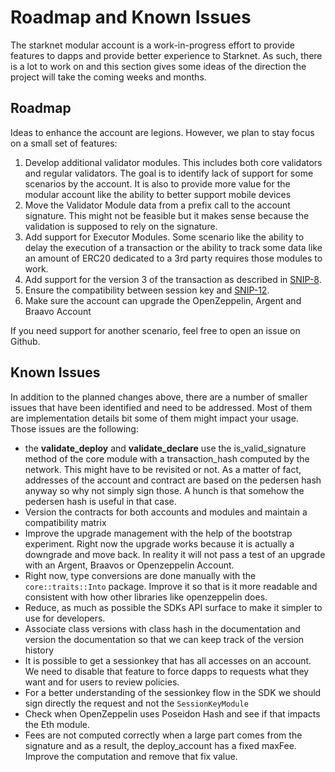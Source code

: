 # Roadmap and Known Issues

The starknet modular account is a work-in-progress effort to provide features
to dapps and provide better experience to Starknet. As such, there is a lot
to work on and this section gives some ideas of the direction the project will
take the coming weeks and months.

## Roadmap

Ideas to enhance the account are legions. However, we plan to stay focus on a
small set of features:

1. Develop additional validator modules. This includes both core validators and
   regular validators. The goal is to identify lack of support for some
   scenarios by the account. It is also to provide more value for the modular
   account like the ability to better support mobile devices
2. Move the Validator Module data from a prefix call to the account signature.
   This might not be feasible but it makes sense because the validation is
   supposed to rely on the signature.
3. Add support for Executor Modules. Some scenario like the ability to delay the
   execution of a transaction or the ability to track some data like an amount
   of ERC20 dedicated to a 3rd party requires those modules to work.
4. Add support for the version 3 of the transaction as described in
   [SNIP-8](https://github.com/starknet-io/SNIPs/blob/main/SNIPS/snip-8.md).
5. Ensure the compatibility between session key and
   [SNIP-12](https://github.com/starknet-io/SNIPs/blob/main/SNIPS/snip-12.md).
6. Make sure the account can upgrade the OpenZeppelin, Argent and Braavo Account

If you need support for another scenario, feel free to open an issue on Github.

## Known Issues

In addition to the planned changes above, there are a number of smaller issues
that have been identified and need to be addressed. Most of them are
implementation details bit some of them might impact your usage. Those issues
are the following:

- the __validate_deploy__ and __validate_declare__ use the is_valid_signature
  method of the core module with a transaction_hash computed by the network.
  This might have to be revisited or not. As a matter of fact, addresses of the
  account and contract are based on the pedersen hash anyway so why not simply
  sign those. A hunch is that somehow the pedersen hash is useful in that case.
- Version the contracts for both accounts and modules and maintain a
  compatibility matrix
- Improve the upgrade management with the help of the bootstrap experiment.
  Right now the upgrade works because it is actually a downgrade and move back.
  In reality it will not pass a test of an upgrade with an Argent, Braavos or
  Openzeppelin Account.
- Right now, type conversions are done manually with the `core::traits::Into`
  package. Improve it so that is it more readable and consistent with how other
  libraries like openzeppelin does.
- Reduce, as much as possible the SDKs API surface to make it simpler to use
  for developers.
- Associate class versions with class hash in the documentation and version
  the documentation so that we can keep track of the version history
- It is possible to get a sessionkey that has all accesses on an account. We
  need to disable that feature to force dapps to requests what they want and
  for users to review policies.
- For a better understanding of the sessionkey flow in the SDK we should sign
  directly the request and not the `SessionKeyModule`
- Check when OpenZeppelin uses Poseidon Hash and see if that impacts the Eth
  module.
- Fees are not computed correctly when a large part comes from the signature and
  as a result, the deploy_account has a fixed maxFee. Improve the computation
  and remove that fix value.
